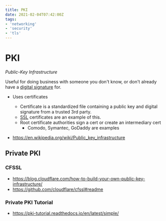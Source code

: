 ```yaml
---
title: PKI
date: 2021-02-04T07:42:00Z
tags:
- 'networking'
- 'security'
- 'tls'
---
```


# PKI

_Public-Key Infrastructure_

Useful for doing business with someone you don't know, or don't already have a [digital signature](20210204073238-digital-signatures.md) for. 

* Uses certificates
	+ Certificate is a standardized file containing a public key and digital
		signature from a trusted 3rd party. 
	+ [SSL](2020-11-10--14-59-52Z--ssl.md) certificates are an example of this.
	+ Root certificate authorities sign a cert or create an intermediary cert 
		- Comodo, Symantec, GoDaddy are examples

* https://en.wikipedia.org/wiki/Public_key_infrastructure

## Private PKI

### CFSSL

* https://blog.cloudflare.com/how-to-build-your-own-public-key-infrastructure/
* https://github.com/cloudflare/cfssl#readme

### Private PKI Tutorial

* https://pki-tutorial.readthedocs.io/en/latest/simple/